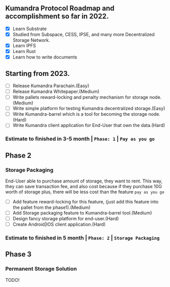 ## Kumandra Protocol Roadmap and accomplishment so far in 2022.
 
- [x] Learn Substrate
- [x] Studied from Subspace, CESS, IPSE, and many more Decentralized Storage Network.
- [x] Learn IPFS
- [x] Learn Rust
- [x] Learn how to write documents

## Starting from 2023.

- [ ] Release Kumandra Parachain.(Easy)
- [ ] Release Kumandra Whitepaper.(Medium)
- [ ] Write pallets reward-locking and penalty mechanism for storage node.(Medium)
- [ ] Write simple platform for testing Kumandra decentralized storage.(Easy)
- [ ] Write Kumandra-barrel which is a tool for becoming the storage node.(Hard)
- [ ] Write Kumandra client application for End-User that own the data.(Hard)

### Estimate to finished in 3-5 month | `Phase: 1` | `Pay as you go`

## Phase 2
### Storage Packaging
End-User able to purchase amount of storage, they want to rent.
This way, they can save transaction fee, and also cost because if they purchase 10G worth of storage plus, there will be less cost than the feature `pay as you go`

- [ ] Add feature reward-locking for this feature, (just add this feature into the pallet from the phase1).(Medium)
- [ ] Add Storage packaging feature to Kumandra-barrel tool.(Medium)
- [ ] Design fancy storage platform for end-user.(Hard)
- [ ] Create Android|IOS client application.(Hard)

### Estimate to finished in 5 month | `Phase: 2` | `Storage Packaging`

## Phase 3
### Permanent Storage Solution
TODO!
